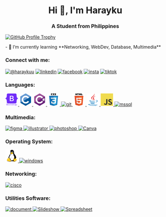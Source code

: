 <h1 align="center">Hi 👋, I'm Harayku</h1>
<h3 align="center">A Student from Philippines</h3>


<p align="left">
    <a href="https://github-profile-trophy.vercel.app/?username=Harayku&theme=onedark">
        <img src="https://github-profile-trophy.vercel.app/?username=Harayku&theme=onedark" alt="GitHub Profile Trophy">
    </a>
</p>
- 🌱 I’m currently learning **Networking, WebDev, Database, Multimedia**

<h3 align="left">Connect with me:</h3>
<p align="left">
<a href="https://twitter.com/@haraykuu" target="blank"><img align="center" src="https://raw.githubusercontent.com/rahuldkjain/github-profile-readme-generator/master/src/images/icons/Social/twitter.svg" alt="@haraykuu" height="30" width="40" /></a>
<a href="https://www.linkedin.com/in/jet-angelo-pagaduan-537a3a342/" target="blank"><img align="center" src="https://raw.githubusercontent.com/rahuldkjain/github-profile-readme-generator/master/src/images/icons/Social/linked-in-alt.svg" alt="linkedin" height="30" width="40" /></a>
<a href="https://www.facebook.com/jetangelo.pagaduan" target="blank"><img align="center" src="https://raw.githubusercontent.com/rahuldkjain/github-profile-readme-generator/master/src/images/icons/Social/facebook.svg" alt="facebook" height="30" width="40" /></a>
<a href="https://www.instagram.com/haraykuu/" target="blank"><img align="center" src="https://raw.githubusercontent.com/rahuldkjain/github-profile-readme-generator/master/src/images/icons/Social/instagram.svg" alt="insta" height="30" width="40" /></a>
<a href="https://www.tiktok.com/@harayku04" target="blank"><img align="center" src="https://logodownload.org/wp-content/uploads/2019/08/tiktok-logo-0-1.png" alt="tiktok" height="35" width="45" /></a>
</p>

<h3 align="left">Languages:</h3>
<p align="left"> 
    <a href="https://getbootstrap.com" target="_blank" rel="noreferrer"> 
        <img src="https://raw.githubusercontent.com/devicons/devicon/master/icons/bootstrap/bootstrap-plain-wordmark.svg" alt="bootstrap" width="40" height="40"/> 
    </a> 
    <a href="https://www.cprogramming.com/" target="_blank" rel="noreferrer"> 
        <img src="https://raw.githubusercontent.com/devicons/devicon/master/icons/c/c-original.svg" alt="c" width="40" height="40"/> 
    </a> 
    <a href="https://www.w3schools.com/cs/" target="_blank" rel="noreferrer"> 
        <img src="https://raw.githubusercontent.com/devicons/devicon/master/icons/csharp/csharp-original.svg" alt="csharp" width="40" height="40"/> 
    </a> 
    <a href="https://www.w3schools.com/css/" target="_blank" rel="noreferrer"> 
        <img src="https://raw.githubusercontent.com/devicons/devicon/master/icons/css3/css3-original-wordmark.svg" alt="css3" width="40" height="40"/> 
    </a> 
    <a href="https://git-scm.com/" target="_blank" rel="noreferrer"> 
        <img src="https://www.vectorlogo.zone/logos/git-scm/git-scm-icon.svg" alt="git" width="40" height="40"/> 
    </a> 
    <a href="https://www.w3.org/html/" target="_blank" rel="noreferrer"> 
        <img src="https://raw.githubusercontent.com/devicons/devicon/master/icons/html5/html5-original-wordmark.svg" alt="html5" width="40" height="40"/> 
    </a> 
    <a href="https://www.java.com" target="_blank" rel="noreferrer"> 
        <img src="https://raw.githubusercontent.com/devicons/devicon/master/icons/java/java-original.svg" alt="java" width="40" height="40"/> 
    </a> 
    <a href="https://developer.mozilla.org/en-US/docs/Web/JavaScript" target="_blank" rel="noreferrer"> 
        <img src="https://raw.githubusercontent.com/devicons/devicon/master/icons/javascript/javascript-original.svg" alt="javascript" width="40" height="40"/> 
    </a> 
    <a href="https://www.microsoft.com/en-us/sql-server" target="_blank" rel="noreferrer"> 
        <img src="https://www.svgrepo.com/show/303229/microsoft-sql-server-logo.svg" alt="mssql" width="40" height="40"/> 
    </a> 
</p>

<h3 align="left">Multimedia:</h3>
<p align="left"> 
    <a href="https://www.figma.com/" target="_blank" rel="noreferrer"> 
        <img src="https://www.vectorlogo.zone/logos/figma/figma-icon.svg" alt="figma" width="40" height="40"/> 
    </a> 
    <a href="https://www.adobe.com/in/products/illustrator.html" target="_blank" rel="noreferrer"> 
        <img src="https://www.vectorlogo.zone/logos/adobe_illustrator/adobe_illustrator-icon.svg" alt="illustrator" width="40" height="40"/> 
    </a>
    <a href="https://www.photoshop.com/en" target="_blank" rel="noreferrer"> 
        <img src="https://logodownload.org/wp-content/uploads/2019/10/adobe-photoshop-logo-0.png" alt="photoshop" width="40" height="40"/> 
    </a>
    <a href="https://www.canva.com/" target="_blank" rel="noreferrer"> 
        <img src="https://imgs.search.brave.com/gAmpRkVnmc780FDrCM1Y_kZV6HlXDCp6hj3Is2Rmnik/rs:fit:860:0:0:0/g:ce/aHR0cHM6Ly9mcmVl/bG9nb3BuZy5jb20v/aW1hZ2VzL2FsbF9p/bWcvMTY1NjczMzYz/N2xvZ28tY2FudmEt/cG5nLnBuZw" alt="Canva" width="40" height="40"/> 
    </a> 
</p>

<h3 align="left">Operating System:</h3>
<p align="left"> 
    <a href="https://www.linux.org/" target="_blank" rel="noreferrer"> 
        <img src="https://raw.githubusercontent.com/devicons/devicon/master/icons/linux/linux-original.svg" alt="linux" width="40" height="40"/> 
    </a> 
    <a href="https://www.microsoft.com/en-us/windows/?r=1" target="_blank" rel="noreferrer"> 
        <img src="https://www.pngall.com/wp-content/uploads/2/Windows-Logo-PNG-Pic.png" alt="windows" width="40" height="40"/> 
    </a>
</p>

<h3 align="left">Networking:</h3>
<p align="left"> 
    <a href = "https://www.cisco.com/" target = "_blank" rel = "norefferer">
        <img src = "https://upload.wikimedia.org/wikipedia/commons/thumb/0/08/Cisco_logo_blue_2016.svg/2560px-Cisco_logo_blue_2016.svg.png" alt = "cisco" width = "40" height = "40"/>
    </a>
</p>

<h3 align="left">Utilities Software:</h3>
<p align="left"> 
    <a href = "https://www.office.com/" target = "_blank" rel = "norefferer">
        <img src = "https://logos-world.net/wp-content/uploads/2020/03/Microsoft-Word-Logo.png" alt = "document" width = "40" height = "40"/>
    </a>
    <a href = "https://www.office.com/" target = "_blank" rel = "norefferer">
        <img src = "https://imgs.search.brave.com/P-49jpzSDfwTHHD44hMsUp2etb7lImjp7VHeJR7G3SM/rs:fit:860:0:0:0/g:ce/aHR0cHM6Ly9sb2dv/ZG93bmxvYWQub3Jn/L3dwLWNvbnRlbnQv/dXBsb2Fkcy8yMDIw/LzA0L21pY3Jvc29m/dC1wb3dlcnBvaW50/LWxvZ28tMC5wbmc" alt = "Slideshow" width = "40" height = "40"/>
    </a>
    <a href = "https://www.office.com/" target = "_blank" rel = "norefferer">
        <img src = "https://imgs.search.brave.com/4HUDi-VTmEYFZUCDTa6Ci9OBIvVkcmm5xF8_99XXZuk/rs:fit:860:0:0:0/g:ce/aHR0cHM6Ly9sb2dv/ZG93bmxvYWQub3Jn/L3dwLWNvbnRlbnQv/dXBsb2Fkcy8yMDIw/LzA0L2V4Y2VsLWxv/Z28ucG5n" alt = "Spreadsheet" width = "40" height = "40"/>
    </a>
</p>
<!--<p><img align="left" src="https://github-readme-stats.vercel.app/api/top-langs?username=github&show_icons=true&locale=en&layout=compact" alt="github" /></p>

<p>&nbsp;<img align="center" src="https://github-readme-stats.vercel.app/api?username=github&show_icons=true&locale=en" alt="github" /></p>

<p><img align="center" src="https://github-readme-streak-stats.herokuapp.com/?user=github&" alt="github" /></p>-->
